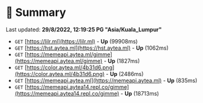 # 📖 Summary
Last updated: **29/8/2022, 12:19:25 PG "Asia/Kuala_Lumpur"**

- `GET` [https://lilr.ml](https://lilr.ml) - **Up** (99908ms)
- `GET` [https://hst.aytea.ml](https://hst.aytea.ml) - **Up** (1062ms)
- `GET` [https://memeapi.aytea.ml/gimme](https://memeapi.aytea.ml/gimme) - **Up** (1827ms)
- `GET` [https://color.aytea.ml/4b31d6.png](https://color.aytea.ml/4b31d6.png) - **Up** (2486ms)
- `GET` [https://memeapi.aytea.ml](https://memeapi.aytea.ml) - **Up** (835ms)
- `GET` [https://memeapi.aytea14.repl.co/gimme](https://memeapi.aytea14.repl.co/gimme) - **Up** (18713ms)
